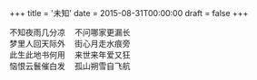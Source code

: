 +++
title = '未知'
date = 2015-08-31T00:00:00
draft = false
+++

<div class="poem">
<pre>
不知夜雨几分凉  不问哪家更漏长
梦里人回天际外  街心月走水痕旁
此生此地书何用  来世来年爱又狂
恼恨云鬟催白发  孤山朔雪自飞航
</pre>
</div>

